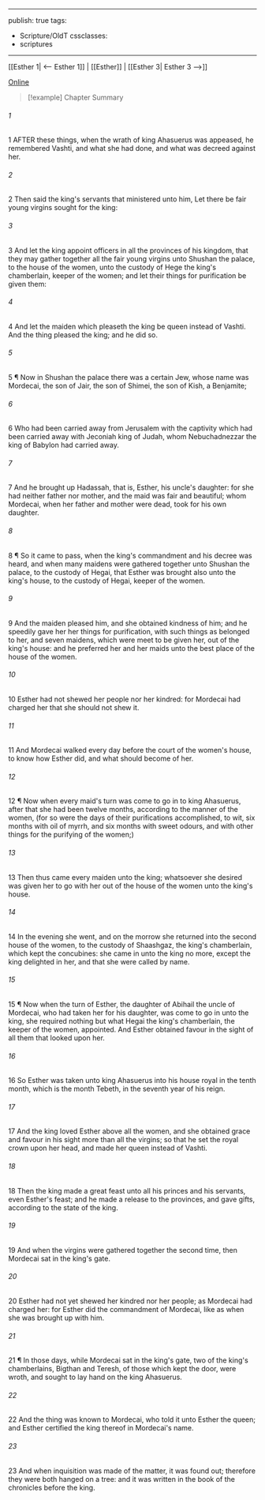 

---
publish: true
tags:
  - Scripture/OldT
cssclasses:
  - scriptures
---
[[Esther 1| <-- Esther 1]] | [[Esther]] | [[Esther 3| Esther 3 -->]]

[Online](https://churchofjesuschrist.org/study/scriptures/ot/esth/2?lang=eng)

>[!example] Chapter Summary
>
###### 1
1 AFTER these things, when the wrath of king Ahasuerus was appeased, he remembered Vashti, and what she had done, and what was decreed against her.
###### 2
2 Then said the king's servants that ministered unto him, Let there be fair young virgins sought for the king:
###### 3
3 And let the king appoint officers in all the provinces of his kingdom, that they may gather together all the fair young virgins unto Shushan the palace, to the house of the women, unto the custody of Hege the king's chamberlain, keeper of the women; and let their things for purification be given them:
###### 4
4 And let the maiden which pleaseth the king be queen instead of Vashti.  And the thing pleased the king; and he did so.
###### 5
5 ¶ Now in Shushan the palace there was a certain Jew, whose name was Mordecai, the son of Jair, the son of Shimei, the son of Kish, a Benjamite;
###### 6
6 Who had been carried away from Jerusalem with the captivity which had been carried away with Jeconiah king of Judah, whom Nebuchadnezzar the king of Babylon had carried away.
###### 7
7 And he brought up Hadassah, that is, Esther, his uncle's daughter: for she had neither father nor mother, and the maid was fair and beautiful; whom Mordecai, when her father and mother were dead, took for his own daughter.
###### 8
8 ¶ So it came to pass, when the king's commandment and his decree was heard, and when many maidens were gathered together unto Shushan the palace, to the custody of Hegai, that Esther was brought also unto the king's house, to the custody of Hegai, keeper of the women.
###### 9
9 And the maiden pleased him, and she obtained kindness of him; and he speedily gave her her things for purification, with such things as belonged to her, and seven maidens, which were meet to be given her, out of the king's house: and he preferred her and her maids unto the best place of the house of the women.
###### 10
10 Esther had not shewed her people nor her kindred: for Mordecai had charged her that she should not shew it.
###### 11
11 And Mordecai walked every day before the court of the women's house, to know how Esther did, and what should become of her.
###### 12
12 ¶ Now when every maid's turn was come to go in to king Ahasuerus, after that she had been twelve months, according to the manner of the women, (for so were the days of their purifications accomplished, to wit, six months with oil of myrrh, and six months with sweet odours, and with other things for the purifying of the women;)
###### 13
13 Then thus came every maiden unto the king; whatsoever she desired was given her to go with her out of the house of the women unto the king's house.
###### 14
14 In the evening she went, and on the morrow she returned into the second house of the women, to the custody of Shaashgaz, the king's chamberlain, which kept the concubines: she came in unto the king no more, except the king delighted in her, and that she were called by name.
###### 15
15 ¶ Now when the turn of Esther, the daughter of Abihail the uncle of Mordecai, who had taken her for his daughter, was come to go in unto the king, she required nothing but what Hegai the king's chamberlain, the keeper of the women, appointed.  And Esther obtained favour in the sight of all them that looked upon her.
###### 16
16 So Esther was taken unto king Ahasuerus into his house royal in the tenth month, which is the month Tebeth, in the seventh year of his reign.
###### 17
17 And the king loved Esther above all the women, and she obtained grace and favour in his sight more than all the virgins; so that he set the royal crown upon her head, and made her queen instead of Vashti.
###### 18
18 Then the king made a great feast unto all his princes and his servants, even Esther's feast; and he made a release to the provinces, and gave gifts, according to the state of the king.
###### 19
19 And when the virgins were gathered together the second time, then Mordecai sat in the king's gate.
###### 20
20 Esther had not yet shewed her kindred nor her people; as Mordecai had charged her: for Esther did the commandment of Mordecai, like as when she was brought up with him.
###### 21
21 ¶ In those days, while Mordecai sat in the king's gate, two of the king's chamberlains, Bigthan and Teresh, of those which kept the door, were wroth, and sought to lay hand on the king Ahasuerus.
###### 22
22 And the thing was known to Mordecai, who told it unto Esther the queen; and Esther certified the king thereof in Mordecai's name.
###### 23
23 And when inquisition was made of the matter, it was found out; therefore they were both hanged on a tree: and it was written in the book of the chronicles before the king.



